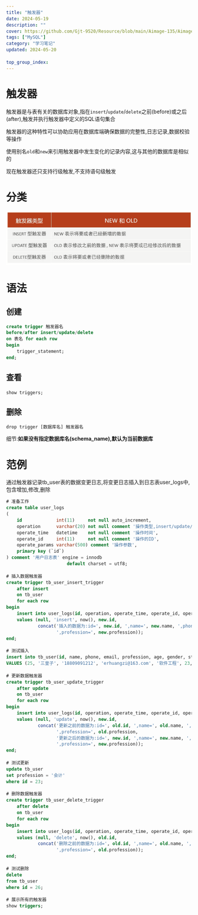 ```yaml
---
title: "触发器"
date: 2024-05-19
description: ""
cover: https://github.com/Gjt-9520/Resource/blob/main/Aimage-135/Aimage21.jpg?raw=true
tags: ["MySQL"]
category: "学习笔记"
updated: 2024-05-20
 
top_group_index: 
---
```


# 触发器

触发器是与表有关的数据库对象,指在`insert`/`update`/`delete`之前(before)或之后(after),触发并执行触发器中定义的SQL语句集合      

触发器的这种特性可以协助应用在数据库端确保数据的完整性,日志记录,数据校验等操作            

使用别名`old`和`new`来引用触发器中发生变化的记录内容,这与其他的数据库是相似的               

现在触发器还只支持行级触发,不支持语句级触发      

# 分类

![触发器分类](../images/触发器分类.png)

# 语法

## 创建

```sql
create trigger 触发器名
before/after insert/update/delete
on 表名 for each row 
begin
    trigger_statement;
end;
```

## 查看

`show triggers;`

## 删除

`drop trigger [数据库名] 触发器名`

细节:**如果没有指定数据库名(schema_name),默认为当前数据库**

# 范例

通过触发器记录tb_user表的数据变更日志,将变更日志插入到日志表user_logs中,包含增加,修改,删除

```sql
# 准备工作
create table user_logs
(
    id             int(11)     not null auto_increment,
    operation      varchar(20) not null comment '操作类型,insert/update/delete',
    operate_time   datetime    not null comment '操作时间',
    operate_id     int(11)     not null comment '操作的ID',
    operate_params varchar(500) comment '操作参数',
    primary key (`id`)
) comment '用户日志表' engine = innodb
                       default charset = utf8;

# 插入数据触发器
create trigger tb_user_insert_trigger
    after insert
    on tb_user
    for each row
begin
    insert into user_logs(id, operation, operate_time, operate_id, operate_params)
    values (null, 'insert', now(), new.id,
            concat('插入的数据为:id=', new.id, ',name=', new.name, ',phone=', new.phone, ',email=', new.email,
                   ',profession=', new.profession));
end;

# 测试插入
insert into tb_user(id, name, phone, email, profession, age, gender, status, createtime)
VALUES (25, '三皇子', '18809091212', 'erhuangzi@163.com', '软件工程', 23, '1', '1', now());

# 更新数据触发器
create trigger tb_user_update_trigger
    after update
    on tb_user
    for each row
begin
    insert into user_logs(id, operation, operate_time, operate_id, operate_params)
    values (null, 'update', now(), new.id,
            concat('更新之前的数据为:id=', old.id, ',name=', old.name, ',phone=', old.phone, ',email=', old.email,
                   ',profession=', old.profession,
                   '更新之后的数据为:id=', new.id, ',name=', new.name, ',phone=', new.phone, ',email=', new.email,
                   ',profession=', new.profession));
end;

# 测试更新
update tb_user
set profession = '会计'
where id = 23;

# 删除数据触发器
create trigger tb_user_delete_trigger
    after delete
    on tb_user
    for each row
begin
    insert into user_logs(id, operation, operate_time, operate_id, operate_params)
    values (null, 'delete', now(), old.id,
            concat('删除之前的数据为:id=', old.id, ',name=', old.name, ',phone=', old.phone, ',email=', old.email,
                   ',profession=', old.profession));
end;

# 测试删除
delete
from tb_user
where id = 26;

# 展示所有的触发器
show triggers;
```